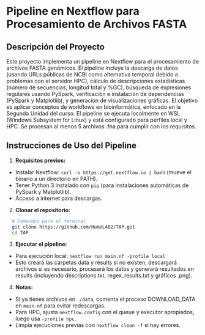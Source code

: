 # Pipeline en Nextflow para Procesamiento de Archivos FASTA

## Descripción del Proyecto
Este proyecto implementa un pipeline en Nextflow para el procesamiento de archivos FASTA genómicos. El pipeline incluye la descarga de datos (usando URLs públicas de NCBI como alternativa temporal debido a problemas con el servidor HPC), cálculo de descripciones estadísticas (número de secuencias, longitud total y %GC), búsqueda de expresiones regulares usando PySpark, verificación e instalación de dependencias (PySpark y Matplotlib), y generación de visualizaciones gráficas. El objetivo es aplicar conceptos de workflows en bioinformática, enfocado en la Segunda Unidad del curso.
El pipeline se ejecuta localmente en WSL (Windows Subsystem for Linux) y está configurado para perfiles local y HPC. Se procesan al menos 5 archivos .fna para cumplir con los requisitos.

## Instrucciones de Uso del Pipeline
1. **Requisitos previos:**
* Instalar Nextflow: `curl -s https://get.nextflow.io | bash` (mueve el binario a un directorio en PATH).
* Tener Python 3 instalado con `pip` (para instalaciones automáticas de PySpark y Matplotlib).
* Acceso a internet para descargas.
2. **Clonar el repositorio:**
  ```bash
    # Comandos para el terminal
    git clone https://github.com/HumVL4D2/TAP.git
    cd TAP
  ```
3. **Ejecutar el pipeline:**
* Para ejecución local: `nextflow run main.nf -profile local`
* Esto creará las carpetas data y results si no existen, descargará archivos si es necesario, procesará los datos y generará resultados en results (incluyendo descriptions.txt, regex_results.txt y gráficos .png).
4. **Notas:**
  * Si ya tienes archivos en `./data`, comenta el proceso DOWNLOAD_DATA en `main.nf` para evitar redescargas.
  * Para HPC, ajusta `nextflow.config` con el queue y executor apropiados, luego usa `-profile hpc`.
  * Limpia ejecuciones previas con `nextflow clean -f` si hay errores.
